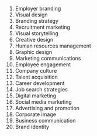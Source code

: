 1. Employer branding
2. Visual design
3. Branding strategy
4. Recruitment marketing
5. Visual storytelling
6. Creative design
7. Human resources management
8. Graphic design
9. Marketing communications
10. Employee engagement
11. Company culture
12. Talent acquisition
13. Career development
14. Job search strategies
15. Digital marketing
16. Social media marketing
17. Advertising and promotion
18. Corporate image
19. Business communication
20. Brand identity
